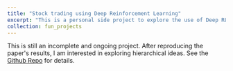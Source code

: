 ```yaml
---
title: "Stock trading using Deep Reinforcement Learning"
excerpt: "This is a personal side project to explore the use of Deep RL in stock trading. As a start, I am currently trying to reproduce the results of the paper - <a href=\"https://ieeexplore.ieee.org/document/8786132\">Deep Robust Reinforcement Learning for Practical Algorithmic Trading<a/><br/> <br/>"
collection: fun_projects
---
```

<p>
  This is still an incomplete and ongoing project. After reproducing the paper's results, I am interested in exploring hierarchical ideas. See the <a href = "https://https://github.com/richielo/RL_Trade">Github Repo</a> for details.
</p>
